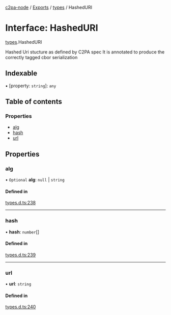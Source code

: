 [c2pa-node](../README.md) / [Exports](../modules.md) / [types](../modules/types.md) / HashedURI

# Interface: HashedURI

[types](../modules/types.md).HashedURI

Hashed Uri stucture as defined by C2PA spec It is annotated to produce the correctly
tagged cbor serialization

## Indexable

▪ [property: `string`]: `any`

## Table of contents

### Properties

- [alg](types.HashedURI.md#alg)
- [hash](types.HashedURI.md#hash)
- [url](types.HashedURI.md#url)

## Properties

### alg

• `Optional` **alg**: ``null`` \| `string`

#### Defined in

[types.d.ts:238](https://github.com/contentauth/c2pa-node/blob/8f4a321/js-src/types.d.ts#L238)

___

### hash

• **hash**: `number`[]

#### Defined in

[types.d.ts:239](https://github.com/contentauth/c2pa-node/blob/8f4a321/js-src/types.d.ts#L239)

___

### url

• **url**: `string`

#### Defined in

[types.d.ts:240](https://github.com/contentauth/c2pa-node/blob/8f4a321/js-src/types.d.ts#L240)
